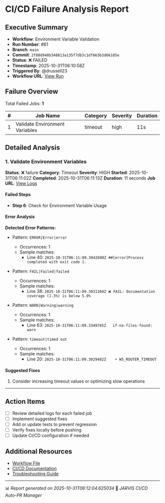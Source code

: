 # CI/CD Failure Analysis Report

## Executive Summary

- **Workflow**: Environment Variable Validation
- **Run Number**: #61
- **Branch**: `main`
- **Commit**: `2f80d948b348813a135f7db3c1df663b3d66185e`
- **Status**: ❌ FAILED
- **Timestamp**: 2025-10-31T06:10:58Z
- **Triggered By**: @drussell23
- **Workflow URL**: [View Run](https://github.com/drussell23/JARVIS-AI/actions/runs/18964369592)

## Failure Overview

Total Failed Jobs: **1**

| # | Job Name | Category | Severity | Duration |
|---|----------|----------|----------|----------|
| 1 | Validate Environment Variables | timeout | high | 11s |

## Detailed Analysis

### 1. Validate Environment Variables

**Status**: ❌ failure
**Category**: Timeout
**Severity**: HIGH
**Started**: 2025-10-31T06:11:02Z
**Completed**: 2025-10-31T06:11:13Z
**Duration**: 11 seconds
**Job URL**: [View Logs](https://github.com/drussell23/JARVIS-AI/actions/runs/18964369592/job/54158028462)

#### Failed Steps

- **Step 6**: Check for Environment Variable Usage

#### Error Analysis

**Detected Error Patterns:**

- Pattern: `ERROR|Error|error`
  - Occurrences: 1
  - Sample matches:
    - Line 40: `2025-10-31T06:11:09.3042600Z ##[error]Process completed with exit code 1.`

- Pattern: `FAIL|Failed|failed`
  - Occurrences: 1
  - Sample matches:
    - Line 38: `2025-10-31T06:11:09.3031204Z ❌ FAIL: Documentation coverage (1.3%) is below 5.0%`

- Pattern: `WARN|Warning|warning`
  - Occurrences: 1
  - Sample matches:
    - Line 63: `2025-10-31T06:11:09.3349745Z   if-no-files-found: warn`

- Pattern: `timeout|timed out`
  - Occurrences: 1
  - Sample matches:
    - Line 20: `2025-10-31T06:11:09.3029482Z    • WS_ROUTER_TIMEOUT`

#### Suggested Fixes

1. Consider increasing timeout values or optimizing slow operations

---

## Action Items

- [ ] Review detailed logs for each failed job
- [ ] Implement suggested fixes
- [ ] Add or update tests to prevent regression
- [ ] Verify fixes locally before pushing
- [ ] Update CI/CD configuration if needed

## Additional Resources

- [Workflow File](.github/workflows/)
- [CI/CD Documentation](../../docs/ci-cd/)
- [Troubleshooting Guide](../../docs/troubleshooting/)

---

📊 *Report generated on 2025-10-31T06:12:04.625034*
🤖 *JARVIS CI/CD Auto-PR Manager*
